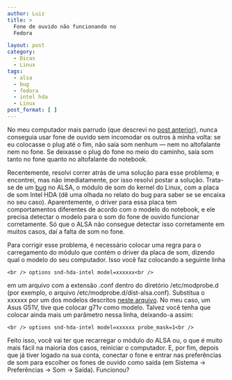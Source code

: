 ```yaml
---
author: Luiz
title: >
  Fone de ouvido não funcionando no
  Fedora

layout: post
category:
  - Dicas
  - Linux
tags:
  - alsa
  - bug
  - fedora
  - intel hda
  - Linux
post_format: [ ]
---
```

No meu computador mais parrudo (que descrevi no [post anterior][1]), nunca conseguia usar fone de ouvido sem incomodar os outros à minha volta: se eu colocasse o plug até o fim, não saía som nenhum — nem no altofalante nem no fone. Se deixasse o plug do fone no meio do caminho, saía som tanto no fone quanto no altofalante do notebook.

Recentemente, resolvi correr atrás de uma solução para esse problema; e encontrei, mas não imediatamente, por isso resolvi postar a solução. Trata-se de um [bug][2] no ALSA, o módulo de som do kernel do Linux, com a placa de som Intel HDA (dê uma olhada no relato do bug para saber se se encaixa no seu caso). Aparentemente, o driver para essa placa tem comportamentos diferentes de acordo com o modelo do notebook, e ele precisa detectar o modelo para o som do fone de ouvido funcionar corretamente. Só que o ALSA não consegue detectar isso corretamente em muitos casos, daí a falta de som no fone.

Para corrigir esse problema, é necessário colocar uma regra para o carregamento do módulo que contém o driver da placa de som, dizendo qual o modelo do seu computador. Isso você faz colocando a seguinte linha

`<br />
options snd-hda-intel model=xxxxxx<br />
`

em um arquivo com a extensão .conf dentro do diretório /etc/modprobe.d (por exemplo, o arquivo /etc/modprobe.d/dist-alsa.conf). Substitua o xxxxxx por um dos modelos descritos [neste arquivo][3]. No meu caso, um Asus G51V, tive que colocar g71v como modelo. Talvez você tenha que colocar ainda mais um parâmetro nessa linha, deixando-a assim:

`<br />
options snd-hda-intel model=xxxxxx probe_mask=1<br />
`

Feito isso, você vai ter que recarregar o módulo do ALSA ou, o que é muito mais fácil na maioria dos casos, reiniciar o computador. E, por fim, depois que já tiver logado na sua conta, conectar o fone e entrar nas preferências de som para escolher os fones de ouvido como saída (em Sistema -> Preferências -> Som -> Saída). Funcionou? 














 [1]: http://vidageek.net/2011/01/08/meu-ambiente-de-desenvolvimento-em-7-itens-luiz/
 [2]: https://bugzilla.redhat.com/show_bug.cgi?id=603929
 [3]: http://www.kernel.org/doc/Documentation/sound/alsa/HD-Audio-Models.txt





